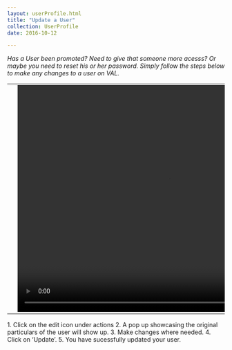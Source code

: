```yaml
---
layout: userProfile.html
title: "Update a User"
collection: UserProfile
date: 2016-10-12

---
```

_Has a User been promoted? Need to give that someone more acesss? Or maybe you need to reset his or her password. Simply follow the steps below to make any changes to a user on VAL._

<table>
<tr>
<td width="50px"></td>
<td width="700px">
<video width="700" height="525" controls>
	<source src="/assets/video/UserProfile/How_to_update_new_user.mp4" type="video/mp4">
	Your browser does not support the video tag.
</video>
</td>
<td width="50px"></td>
</tr>
</table>
1.	Click on the edit icon under actions
2.	A pop up showcasing the original particulars of the user will show up.
3.	Make changes where needed.
4.  Click on ‘Update’.
5.  You have sucessfully updated your user.
